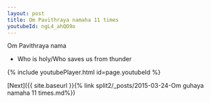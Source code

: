 ```yaml
---
layout: post
title: Om Pavithraya namaha 11 times
youtubeId: ngL4_ahQO9o
---
```

 
 
Om Pavithraya nama 
 
 -  Who is holy/Who saves us from thunder 
 
  
 
  
 
 
 
 
 
 


{% include youtubePlayer.html id=page.youtubeId %}
 
[Next]({{ site.baseurl }}{% link  split2/_posts/2015-03-24-Om guhaya namaha 11 times.md%})
 
